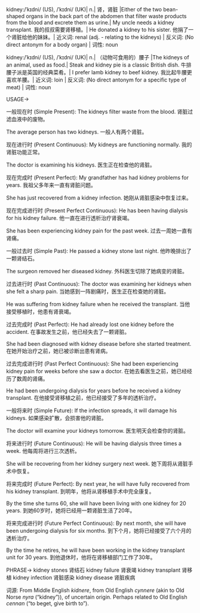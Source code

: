 kidney:/ˈkɪdni/ (US), /ˈkɪdni/ (UK)| n.| 肾，肾脏 |Either of the two bean-shaped organs in the back part of the abdomen that filter waste products from the blood and excrete them as urine.| My uncle needs a kidney transplant. 我的叔叔需要肾移植。|  He donated a kidney to his sister. 他捐了一个肾脏给他的妹妹。|  近义词: renal (adj. - relating to the kidneys) | 反义词:  (No direct antonym for a body organ) | 词性: noun

kidney:/ˈkɪdni/ (US), /ˈkɪdni/ (UK)| n.| （动物可食用的）腰子 |The kidneys of an animal, used as food.|  Steak and kidney pie is a classic British dish. 牛排腰子派是英国的经典菜肴。|  I prefer lamb kidney to beef kidney. 我比起牛腰更喜欢羊腰。| 近义词: loin | 反义词:  (No direct antonym for a specific type of meat) | 词性: noun


USAGE->

一般现在时 (Simple Present):
The kidneys filter waste from the blood.  肾脏过滤血液中的废物。

The average person has two kidneys.  一般人有两个肾脏。


现在进行时 (Present Continuous):
My kidneys are functioning normally. 我的肾脏功能正常。

The doctor is examining his kidneys. 医生正在检查他的肾脏。


现在完成时 (Present Perfect):
My grandfather has had kidney problems for years. 我祖父多年来一直有肾脏问题。

She has just recovered from a kidney infection. 她刚从肾脏感染中恢复过来。


现在完成进行时 (Present Perfect Continuous):
He has been having dialysis for his kidney failure.  他一直在进行透析治疗肾衰竭。

She has been experiencing kidney pain for the past week.  过去一周她一直有肾痛。


一般过去时 (Simple Past):
He passed a kidney stone last night. 他昨晚排出了一颗肾结石。

The surgeon removed her diseased kidney. 外科医生切除了她病变的肾脏。


过去进行时 (Past Continuous):
The doctor was examining her kidneys when she felt a sharp pain. 当她感到一阵剧痛时，医生正在检查她的肾脏。

He was suffering from kidney failure when he received the transplant.  当他接受移植时，他患有肾衰竭。


过去完成时 (Past Perfect):
He had already lost one kidney before the accident. 在事故发生之前，他已经失去了一颗肾脏。

She had been diagnosed with kidney disease before she started treatment.  在她开始治疗之前，她已被诊断出患有肾病。


过去完成进行时 (Past Perfect Continuous):
She had been experiencing kidney pain for weeks before she saw a doctor.  在她去看医生之前，她已经经历了数周的肾痛。

He had been undergoing dialysis for years before he received a kidney transplant.  在他接受肾移植之前，他已经接受了多年的透析治疗。


一般将来时 (Simple Future):
If the infection spreads, it will damage his kidneys. 如果感染扩散，会损害他的肾脏。

The doctor will examine your kidneys tomorrow. 医生明天会检查你的肾脏。


将来进行时 (Future Continuous):
He will be having dialysis three times a week. 他每周将进行三次透析。

She will be recovering from her kidney surgery next week.  她下周将从肾脏手术中恢复。


将来完成时 (Future Perfect):
By next year, he will have fully recovered from his kidney transplant. 到明年，他将从肾移植手术中完全康复。

By the time she turns 60, she will have been living with one kidney for 20 years. 到她60岁时，她将已经用一颗肾脏生活了20年。


将来完成进行时 (Future Perfect Continuous):
By next month, she will have been undergoing dialysis for six months. 到下个月，她将已经接受了六个月的透析治疗。

By the time he retires, he will have been working in the kidney transplant unit for 30 years.  到他退休时，他将在肾移植部门工作了30年。



PHRASE->
kidney stones  肾结石
kidney failure 肾衰竭
kidney transplant 肾移植
kidney infection 肾脏感染
kidney disease 肾脏疾病

词源:
From Middle English *kidnere*, from Old English *cynnere* (akin to Old Norse *nyra* (“kidney”)), of uncertain origin. Perhaps related to Old English *cennan* (“to beget, give birth to”).


